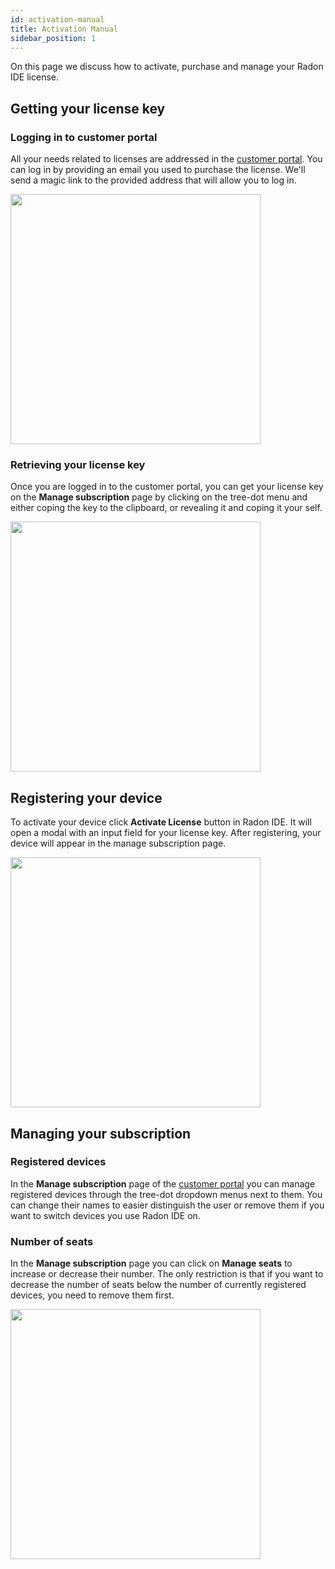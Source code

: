 ```yaml
---
id: activation-manual
title: Activation Manual
sidebar_position: 1
---
```


On this page we discuss how to activate, purchase and manage your Radon IDE license. 

## Getting your license key

### Logging in to customer portal

All your needs related to licenses are addressed in the [customer portal](https://portal.ide.swmansion.com/). You can log in by providing an email
you used to purchase the license. We'll send a magic link to the provided address that will allow you to log in.

<img width="400" src="/img/docs/customer_portal_login_page.png" className="shadow-image"/>

### Retrieving your license key 

Once you are logged in to the customer portal, you can get your license key on the **Manage subscription** page by clicking on the tree-dot menu and either coping the key to the clipboard, 
or revealing it and coping it your self. 

<img width="400" src="/img/docs/customer_portal_retrieve_license.png" className="shadow-image"/>

## Registering your device

To activate your device click **Activate License** button in Radon IDE. It will open a modal with an input field for your license key. After registering, your device will appear in the manage subscription page.

<img width="400" src="/img/docs/ide_activate_license.png" className="shadow-image"/>

## Managing your subscription

### Registered devices

 In the **Manage subscription** page of the [customer portal](https://portal.ide.swmansion.com/) you can manage registered devices through the tree-dot dropdown menus next to them. You can change their names to easier distinguish the user or remove them if you want to switch devices you use Radon IDE on.

### Number of seats

In the **Manage subscription** page you can click on **Manage seats** to increase or decrease their number. The only restriction is that if you want to decrease the number of seats below the number of currently registered devices, you need to remove them first.

<img width="400" src="/img/docs/customer_portal_manage_subscription.png" className="shadow-image"/>
